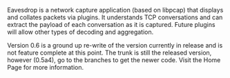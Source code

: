 Eavesdrop is a network capture application (based on libpcap) that displays and collates packets via plugins.  It understands TCP conversations and can extract the payload of each conversation as it is captured.  Future plugins will allow other types of decoding and aggregation.

Version 0.6 is a ground up re-write of the version currently in release and is not feature complete at this point.  The trunk is still the released version, however (0.5a4), go to the branches to get the newer code.  Visit the Home Page for more information.

